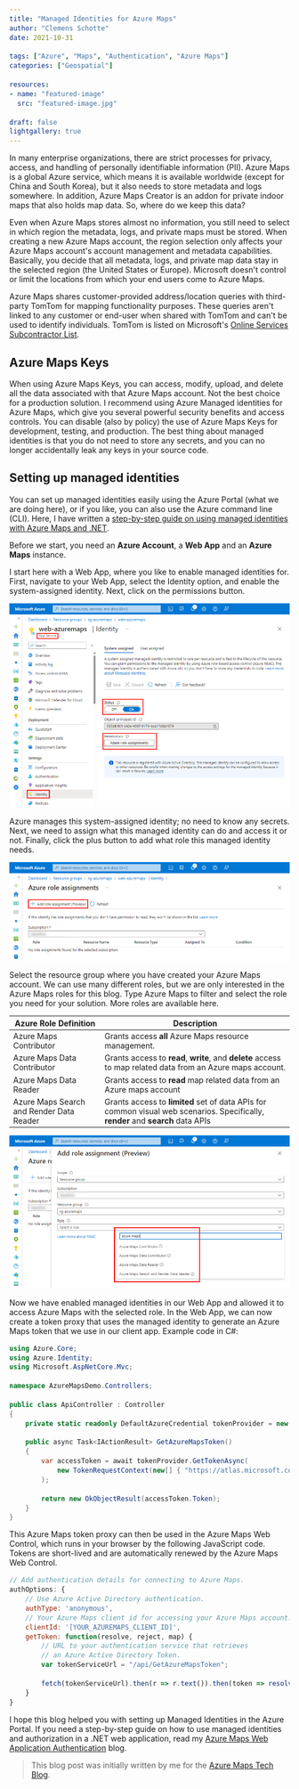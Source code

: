 ```yaml
---
title: "Managed Identities for Azure Maps"
author: "Clemens Schotte"
date: 2021-10-31

tags: ["Azure", "Maps", "Authentication", "Azure Maps"]
categories: ["Geospatial"]

resources:
- name: "featured-image"
  src: "featured-image.jpg"

draft: false
lightgallery: true
---
```


In many enterprise organizations, there are strict processes for privacy, access, and handling of personally identifiable information (PII). Azure Maps is a global Azure service, which means it is available worldwide (except for China and South Korea), but it also needs to store metadata and logs somewhere. In addition, Azure Maps Creator is an addon for private indoor maps that also holds map data. So, where do we keep this data?

Even when Azure Maps stores almost no information, you still need to select in which region the metadata, logs, and private maps must be stored. When creating a new Azure Maps account, the region selection only affects your Azure Maps account's account management and metadata capabilities. Basically, you decide that all metadata, logs, and private map data stay in the selected region (the United States or Europe). Microsoft doesn't control or limit the locations from which your end users come to Azure Maps.

Azure Maps shares customer-provided address/location queries with third-party TomTom for mapping functionality purposes. These queries aren't linked to any customer or end-user when shared with TomTom and can't be used to identify individuals. TomTom is listed on Microsoft's [Online Services Subcontractor List](https://servicetrust.microsoft.com/Search?keyword=Subprocessors%20List).

## Azure Maps Keys

When using Azure Maps Keys, you can access, modify, upload, and delete all the data associated with that Azure Maps account. Not the best choice for a production solution. I recommend using Azure Managed identities for Azure Maps, which give you several powerful security benefits and access controls. You can disable (also by policy) the use of Azure Maps Keys for development, testing, and production. The best thing about managed identities is that you do not need to store any secrets, and you can no longer accidentally leak any keys in your source code.

## Setting up managed identities

You can set up managed identities easily using the Azure Portal (what we are doing here), or if you like, you can also use the Azure command line (CLI). Here, I have written a [step-by-step guide on using managed identities with Azure Maps and .NET](/azure-maps-authentication/).

Before we start, you need an **Azure Account**, a **Web App** and an **Azure Maps** instance.

I start here with a Web App, where you like to enable managed identities for. First, navigate to your Web App, select the Identity option, and enable the system-assigned identity. Next, click on the permissions button.

![Azure Web App](webapp.png)

Azure manages this system-assigned identity; no need to know any secrets. Next, we need to assign what this managed identity can do and access it or not. Finally, click the plus button to add what role this managed identity needs.

![Role Assignment](roleassignment.png)

Select the resource group where you have created your Azure Maps account. We can use many different roles, but we are only interested in the Azure Maps roles for this blog. Type Azure Maps to filter and select the role you need for your solution. More roles are available here.

| Azure Role Definition | Description |
| --------------------- | ----------- |
| Azure Maps Contributor | Grants access **all** Azure Maps resource management. |
| Azure Maps Data Contributor | Grants access to **read**, **write**, and **delete** access to map related data from an Azure maps account. |
| Azure Maps Data Reader | Grants access to **read** map related data from an Azure maps account |
| Azure Maps Search and Render Data Reader | Grants access to **limited** set of data APIs for common visual web scenarios. Specifically, **render** and **search** data APIs |

![Azure Maps Role](azuremapsrole.png)

Now we have enabled managed identities in our Web App and allowed it to access Azure Maps with the selected role. In the Web App, we can now create a token proxy that uses the managed identity to generate an Azure Maps token that we use in our client app. Example code in C#:

```csharp
using Azure.Core;
using Azure.Identity;
using Microsoft.AspNetCore.Mvc;

namespace AzureMapsDemo.Controllers;

public class ApiController : Controller
{
    private static readonly DefaultAzureCredential tokenProvider = new();

    public async Task<IActionResult> GetAzureMapsToken()
    {
        var accessToken = await tokenProvider.GetTokenAsync(
            new TokenRequestContext(new[] { "https://atlas.microsoft.com/.default" })
        );

        return new OkObjectResult(accessToken.Token);
    }
}
```

This Azure Maps token proxy can then be used in the Azure Maps Web Control, which runs in your browser by the following JavaScript code. Tokens are short-lived and are automatically renewed by the Azure Maps Web Control.

```javascript
// Add authentication details for connecting to Azure Maps.
authOptions: {
    // Use Azure Active Directory authentication.
    authType: 'anonymous',
    // Your Azure Maps client id for accessing your Azure Maps account.
    clientId: '[YOUR_AZUREMAPS_CLIENT_ID]',
    getToken: function(resolve, reject, map) {
        // URL to your authentication service that retrieves
        // an Azure Active Directory Token.
        var tokenServiceUrl = "/api/GetAzureMapsToken";

        fetch(tokenServiceUrl).then(r => r.text()).then(token => resolve(token));
    }
}
```

I hope this blog helped you with setting up Managed Identities in the Azure Portal. If you need a step-by-step guide on how to use managed identities and authorization in a .NET web application, read my [Azure Maps Web Application Authentication](/azure-maps-authentication/) blog. 

> This blog post was initially written by me for the [Azure Maps Tech Blog](https://blog.azuremaps.com).
